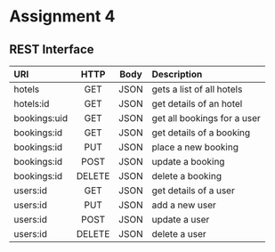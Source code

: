 # Assignment 4

## REST Interface

| URI         | HTTP   | Body | Description                |
|:------------|:------:|:----:|:---------------------------|
| hotels      | GET    | JSON | gets a list of all hotels  |
| hotels:id   | GET    | JSON | get details of an hotel    |
| bookings:uid| GET    | JSON | get all bookings for a user|
| bookings:id | GET    | JSON | get details of a booking   |
| bookings:id | PUT    | JSON | place a new booking        |
| bookings:id | POST   | JSON | update a booking           |
| bookings:id | DELETE | JSON | delete a booking           |
| users:id    | GET    | JSON | get details of a user      |
| users:id    | PUT    | JSON | add a new user             |
| users:id    | POST   | JSON | update a user              |
| users:id    | DELETE | JSON | delete a user              |

